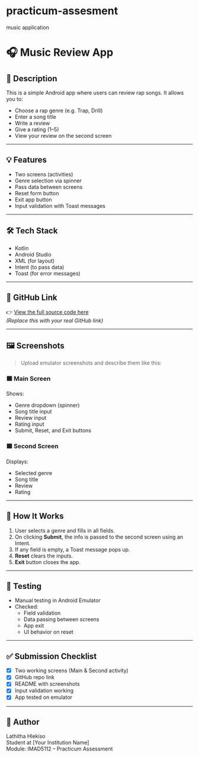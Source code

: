 # practicum-assesment
music application
# 🎧 Music Review App

## 📱 Description

This is a simple Android app where users can review rap songs. It allows you to:

- Choose a rap genre (e.g. Trap, Drill)
- Enter a song title
- Write a review
- Give a rating (1–5)
- View your review on the second screen

---

## 💡 Features

- Two screens (activities)
- Genre selection via spinner
- Pass data between screens
- Reset form button
- Exit app button
- Input validation with Toast messages

---

## 🛠️ Tech Stack

- Kotlin
- Android Studio
- XML (for layout)
- Intent (to pass data)
- Toast (for error messages)

---

## 🔗 GitHub Link

👉 [View the full source code here](https://github.com/your-username/your-repo-name)  
_(Replace this with your real GitHub link)_

---

## 🖼️ Screenshots

> Upload emulator screenshots and describe them like this:

### 🟦 Main Screen
Shows:
- Genre dropdown (spinner)
- Song title input
- Review input
- Rating input
- Submit, Reset, and Exit buttons

### 🟩 Second Screen
Displays:
- Selected genre
- Song title
- Review
- Rating

---

## 🚀 How It Works

1. User selects a genre and fills in all fields.
2. On clicking **Submit**, the info is passed to the second screen using an Intent.
3. If any field is empty, a Toast message pops up.
4. **Reset** clears the inputs.
5. **Exit** button closes the app.

---

## 🧪 Testing

- Manual testing in Android Emulator
- Checked:
  - Field validation
  - Data passing between screens
  - App exit
  - UI behavior on reset

---

## ✅ Submission Checklist

- [x] Two working screens (Main & Second activity)
- [x] GitHub repo link
- [x] README with screenshots
- [x] Input validation working
- [x] App tested on emulator

---

## 👤 Author

Lathitha Hlekiso  
Student at [Your Institution Name]  
Module: IMAD5112 – Practicum Assessment  
